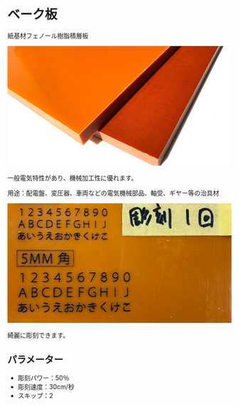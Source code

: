 # ベーク板

紙基材フェノール樹脂積層板

![](/assets/20191122_03.jpg)

一般電気特性があり、機械加工性に優れます。

用途：配電盤、変圧器、車両などの電気機械部品、軸受、ギヤー等の治具材

![](/assets/20191122_04.jpg)

綺麗に彫刻できます。

## パラメーター

* 彫刻パワー：50％
* 彫刻速度：30cm/秒
* スキップ：2
